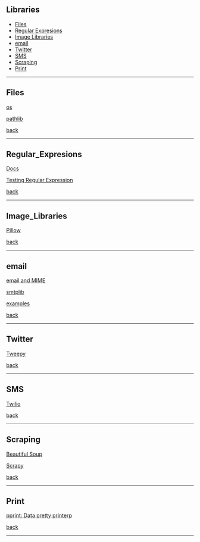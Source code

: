 ## Libraries

- [Files](#Files)
- [Regular Expresions](#Regular_Expresions)
- [Image Libraries](#Image_Libraries)
- [email](#email)
- [Twitter](#Twitter)
- [SMS](#SMS)
- [Scraping](#Scraping)
- [Print](#Print)



---

## Files

<a href="https://docs.python.org/3/library/os.html" target="_blank">os</a>

<a href="https://docs.python.org/3/library/pathlib.html" target="_blank">pathlib</a>

[back](#Libraries)

---

## Regular_Expresions

<a href="https://www.w3schools.com/python/python_regex.asp" target="_blank">Docs</a>

<a href="https://regex101.com/" target="_blank">Testing Regular Expression</a>

[back](#Libraries)

---

## Image_Libraries

<a href="https://pillow.readthedocs.io/en/stable/" target="_blank">Pillow</a>

[back](#Libraries)

---

## email

<a href="https://docs.python.org/3/library/email.html" target="_blank">email and MIME</a>

<a href="https://docs.python.org/3/library/smtplib.html?highlight=smtplib#module-smtplib" target="_blank">smtplib</a>

<a href="https://docs.python.org/3/library/email.examples.html" target="_blank">examples</a>

[back](#Libraries)

---

## Twitter

<a href="http://docs.tweepy.org/en/latest/" target="_blank">Tweepy</a>

[back](#Libraries)

---

## SMS

<a href="https://www.twilio.com/docs" target="_blank">Twilio</a>

[back](#Libraries)

---

## Scraping

<a href="https://www.crummy.com/software/BeautifulSoup/bs4/doc/" target="_blank">Beautiful Soup</a>

<a href="https://scrapy.org/" target="_blank">Scrapy</a>

[back](#Libraries)

---

## Print

<a href="https://docs.python.org/3/library/pprint.html" target="_blank">pprint: Data pretty printerp</a>

[back](#Libraries)

---
